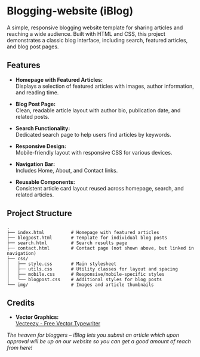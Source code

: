 # Blogging-website (iBlog)

A simple, responsive blogging website template for sharing articles and reaching a wide audience. Built with HTML and CSS, this project demonstrates a classic blog interface, including search, featured articles, and blog post pages.

## Features

- **Homepage with Featured Articles:**  
  Displays a selection of featured articles with images, author information, and reading time.

- **Blog Post Page:**  
  Clean, readable article layout with author bio, publication date, and related posts.

- **Search Functionality:**  
  Dedicated search page to help users find articles by keywords.

- **Responsive Design:**  
  Mobile-friendly layout with responsive CSS for various devices.

- **Navigation Bar:**  
  Includes Home, About, and Contact links.

- **Reusable Components:**  
  Consistent article card layout reused across homepage, search, and related articles.

## Project Structure

```
.
├── index.html          # Homepage with featured articles
├── blogpost.html       # Template for individual blog posts
├── search.html         # Search results page
├── contact.html        # Contact page (not shown above, but linked in navigation)
├── css/
│   ├── style.css       # Main stylesheet
│   ├── utils.css       # Utility classes for layout and spacing
│   ├── mobile.css      # Responsive/mobile-specific styles
│   └── blogpost.css    # Additional styles for blog posts
└── img/                # Images and article thumbnails
```






  





## Credits

- **Vector Graphics:**  
  [Vecteezy - Free Vector Typewriter](https://www.vecteezy.com/free-vector/typewriter)



*The heaven for bloggers – iBlog lets you submit an article which upon approval will be up on our website so you can get a good amount of reach from here!*
